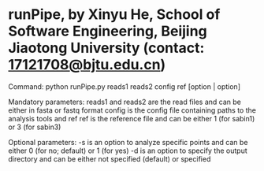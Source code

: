 # runPipe, by Xinyu He, School of Software Engineering, Beijing Jiaotong University (contact: 17121708@bjtu.edu.cn)

Command:
python runPipe.py  reads1 reads2 config ref [option | option]

Mandatory parameters:
    reads1 and reads2 are the read files and can be either in fasta or fastq format
    config is the config file containing paths to the analysis tools and ref
    ref is the reference file and can be either 1 (for sabin1) or 3 (for sabin3)

Optional parameters:
    -s is an option to analyze specific points and can be either 0 (for no; default) or 1 (for yes) 
    -d is an option to specify the output directory and can be either not specified (default) or specified
